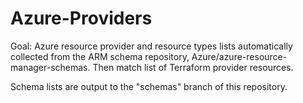 # Azure-Providers
Goal: Azure resource provider and resource types lists automatically collected from the ARM schema repository, Azure/azure-resource-manager-schemas.  Then match list of Terraform provider resources.

Schema lists are output to the "schemas" branch of this repository.
